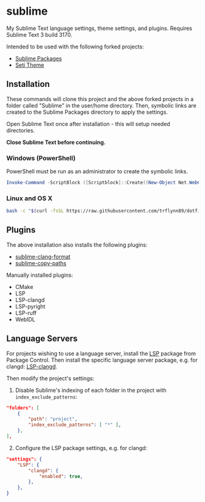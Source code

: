# sublime

My Sublime Text language settings, theme settings, and plugins. Requires Sublime Text 3 build 3170.

Intended to be used with the following forked projects:
* [Sublime Packages](https://github.com/trflynn89/Packages)
* [Seti Theme](https://github.com/trflynn89/Seti_UI)

## Installation

These commands will clone this project and the above forked projects in a folder called "Sublime" in
the user/home directory. Then, symbolic links are created to the Sublime Packages directory to apply
the settings.

Open Sublime Text once after installation - this will setup needed directories.

**Close Sublime Text before continuing.**

### Windows (PowerShell)

PowerShell must be run as an administrator to create the symbolic links.

```PowerShell
Invoke-Command -ScriptBlock ([Scriptblock]::Create((New-Object Net.WebClient).DownloadString('https://raw.githubusercontent.com/trflynn89/dotfiles/main/sublime/install.ps1')))
```

### Linux and OS X

```bash
bash -c "$(curl -fsSL https://raw.githubusercontent.com/trflynn89/dotfiles/main/sublime/install.sh)"
```

## Plugins

The above installation also installs the following plugins:

* [sublime-clang-format](https://github.com/trflynn89/sublime-clang-format)
* [sublime-copy-paths](https://github.com/trflynn89/sublime-copy-paths)

Manually installed plugins:

* CMake
* LSP
* LSP-clangd
* LSP-pyright
* LSP-ruff
* WebIDL

## Language Servers

For projects wishing to use a language server, install the [LSP](https://github.com/sublimelsp/LSP)
package from Package Control. Then install the specific language server package, e.g. for clangd:
[LSP-clangd](https://github.com/sublimelsp/LSP-clangd).

Then modify the project's settings:

1. Disable Sublime's indexing of each folder in the project with `index_exclude_patterns`:

```json
"folders": [
    {
        "path": "project",
        "index_exclude_patterns": [ "*" ],
    },
],
```

2. Configure the LSP package settings, e.g. for clangd:

```json
"settings": {
    "LSP": {
        "clangd": {
            "enabled": true,
        },
    },
}
```
